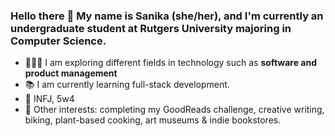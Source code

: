 ### Hello there 👋 My name is Sanika (she/her), and I'm currently an undergraduate student at Rutgers University majoring in Computer Science.

- 👩🏽‍💻 I am exploring different fields in technology such as **software and product management**
- 📚 I am currently learning full-stack development.
- 💭 INFJ, 5w4
- 🌻 Other interests: completing my GoodReads challenge, creative writing, biking, plant-based cooking, art museums & indie bookstores.

